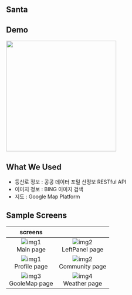 ## Santa


## Demo
<img src="https://user-images.githubusercontent.com/55237012/139670835-91d17648-9c76-44a2-9246-f2ea96a75fce.gif" width="300">


## What We Used
- 등산로 정보 : 공공 데이터 포털 산정보 RESTful API
- 이미지 정보 : BING 이미지 검색
- 지도 : Google Map Platform


## Sample Screens

|screens||
|:---:|:----:|
| ![img1](https://user-images.githubusercontent.com/55237012/139669936-0c62442f-90ce-4c6d-9599-140ceeeef173.png) </br> Main page | ![img2](https://user-images.githubusercontent.com/55237012/139669938-a24fc89a-dabc-4358-ab25-9fd51b280883.png) </br> LeftPanel page |
| ![img1](https://user-images.githubusercontent.com/55237012/139669911-4ddd7876-b3d6-44f9-8347-b7ce88468b58.png) </br> Profile page | ![img2](https://user-images.githubusercontent.com/55237012/139669931-fd770094-4e00-4e81-afc3-8f162d10a326.png) </br> Community page |
| ![img3](https://user-images.githubusercontent.com/55237012/139669919-18767ad8-7811-4119-9020-0fe13bdcbc70.png) </br> GooleMap page | ![img4](https://user-images.githubusercontent.com/55237012/139669939-11bca3bc-f43b-46f1-93a6-6902c4707af1.png) </br> Weather page |

